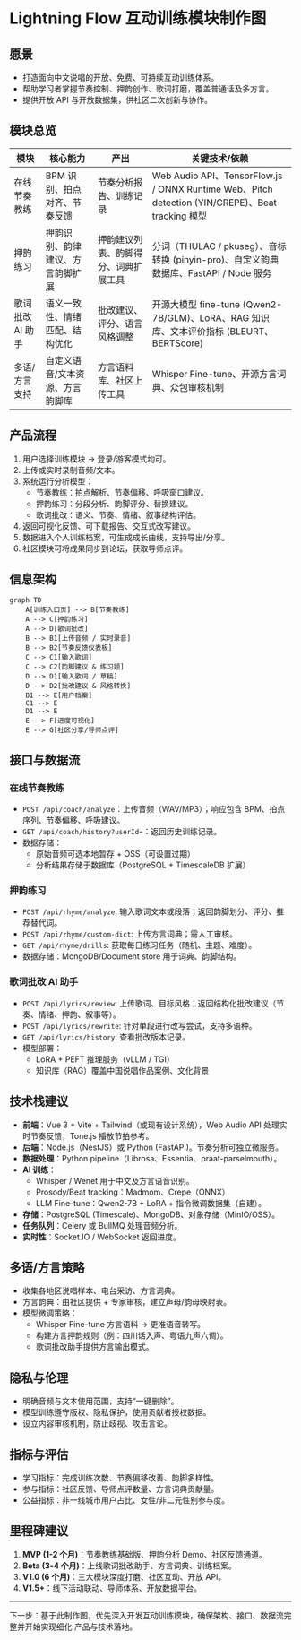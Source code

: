 # Lightning Flow 互动训练模块制作图

## 愿景

- 打造面向中文说唱的开放、免费、可持续互动训练体系。
- 帮助学习者掌握节奏控制、押韵创作、歌词打磨，覆盖普通话及多方言。
- 提供开放 API 与开放数据集，供社区二次创新与协作。

## 模块总览

| 模块 | 核心能力 | 产出 | 关键技术/依赖 |
| --- | --- | --- | --- |
| 在线节奏教练 | BPM 识别、拍点对齐、节奏反馈 | 节奏分析报告、训练记录 | Web Audio API、TensorFlow.js / ONNX Runtime Web、Pitch detection (YIN/CREPE)、Beat tracking 模型 |
| 押韵练习 | 押韵识别、韵律建议、方言韵脚扩展 | 押韵建议列表、韵脚得分、词典扩展工具 | 分词（THULAC / pkuseg）、音标转换 (pinyin-pro)、自定义韵典数据库、FastAPI / Node 服务 |
| 歌词批改 AI 助手 | 语义一致性、情绪匹配、结构优化 | 批改建议、评分、语言风格调整 | 开源大模型 fine-tune (Qwen2-7B/GLM)、LoRA、RAG 知识库、文本评价指标 (BLEURT、BERTScore) |
| 多语/方言支持 | 自定义语音/文本资源、方言韵脚库 | 方言语料库、社区上传工具 | Whisper Fine-tune、开源方言词典、众包审核机制 |

## 产品流程

1. 用户选择训练模块 → 登录/游客模式均可。
2. 上传或实时录制音频/文本。
3. 系统运行分析模型：
   - 节奏教练：拍点解析、节奏偏移、呼吸窗口建议。
   - 押韵练习：分段分析、韵脚评分、替换建议。
   - 歌词批改：语义、节奏、情绪、叙事结构评估。
4. 返回可视化反馈、可下载报告、交互式改写建议。
5. 数据进入个人训练档案，可生成成长曲线，支持导出/分享。
6. 社区模块可将成果同步到论坛，获取导师点评。

## 信息架构

```mermaid
graph TD
    A[训练入口页] --> B[节奏教练]
    A --> C[押韵练习]
    A --> D[歌词批改]
    B --> B1[上传音频 / 实时录音]
    B --> B2[节奏反馈仪表板]
    C --> C1[输入歌词]
    C --> C2[韵脚建议 & 练习题]
    D --> D1[输入歌词 / 草稿]
    D --> D2[批改建议 & 风格转换]
    B1 --> E[用户档案]
    C1 --> E
    D1 --> E
    E --> F[进度可视化]
    E --> G[社区分享/导师点评]
```

## 接口与数据流

### 在线节奏教练

- `POST /api/coach/analyze`：上传音频（WAV/MP3）；响应包含 BPM、拍点序列、节奏偏移、呼吸建议。
- `GET /api/coach/history?userId=`：返回历史训练记录。
- 数据存储：
  - 原始音频可选本地暂存 + OSS（可设置过期）
  - 分析结果存储于数据库（PostgreSQL + TimescaleDB 扩展）

### 押韵练习

- `POST /api/rhyme/analyze`: 输入歌词文本或段落；返回韵脚划分、评分、推荐替代词。
- `POST /api/rhyme/custom-dict`: 上传方言词典；需人工审核。
- `GET /api/rhyme/drills`: 获取每日练习任务（随机、主题、难度）。
- 数据存储：MongoDB/Document store 用于词典、韵脚结构。

### 歌词批改 AI 助手

- `POST /api/lyrics/review`: 上传歌词、目标风格；返回结构化批改建议（节奏、情绪、押韵、叙事等）。
- `POST /api/lyrics/rewrite`: 针对单段进行改写尝试，支持多语种。
- `GET /api/lyrics/history`: 查看批改版本记录。
- 模型部署：
  - LoRA + PEFT 推理服务（vLLM / TGI）
  - 知识库（RAG）覆盖中国说唱作品案例、文化背景

## 技术栈建议

- **前端**：Vue 3 + Vite + Tailwind（或现有设计系统），Web Audio API 处理实时节奏反馈，Tone.js 播放节拍参考。
- **后端**：Node.js（NestJS）或 Python (FastAPI)。节奏分析可独立微服务。
- **数据处理**：Python pipeline（Librosa、Essentia、praat-parselmouth）。
- **AI 训练**：
  - Whisper / Wenet 用于中文及方言语音识别。
  - Prosody/Beat tracking：Madmom、Crepe（ONNX）
  - LLM Fine-tune：Qwen2-7B + LoRA + 指令微调数据集（自建）。
- **存储**：PostgreSQL (Timescale)、MongoDB、对象存储（MinIO/OSS）。
- **任务队列**：Celery 或 BullMQ 处理音频分析。
- **实时性**：Socket.IO / WebSocket 返回进度。

## 多语/方言策略

- 收集各地区说唱样本、电台采访、方言词典。
- 方言韵典：由社区提供 + 专家审核，建立声母/韵母映射表。
- 模型微调策略：
  - Whisper Fine-tune 方言语料 → 更准语音转写。
  - 构建方言押韵规则（例：四川话入声、粤语九声六调）。
  - 歌词批改助手提供方言输出模式。

## 隐私与伦理

- 明确音频与文本使用范围，支持“一键删除”。
- 模型训练遵守版权、隐私保护，使用贡献者授权数据。
- 设立内容审核机制，防止歧视、攻击言论。

## 指标与评估

- 学习指标：完成训练次数、节奏偏移改善、韵脚多样性。
- 参与指标：社区反馈、导师点评数量、方言词典贡献量。
- 公益指标：非一线城市用户占比、女性/非二元性别参与度。

## 里程碑建议

1. **MVP (1-2 个月)**：节奏教练基础版、押韵分析 Demo、社区反馈通道。
2. **Beta (3-4 个月)**：上线歌词批改助手、方言词典、训练档案。
3. **V1.0 (6 个月)**：三大模块深度打磨、社区互动、开放 API。
4. **V1.5+**：线下活动联动、导师体系、开放数据平台。

---

下一步：基于此制作图，优先深入开发互动训练模块，确保架构、接口、数据流完整并开始实现细化 产品与技术落地。

 
